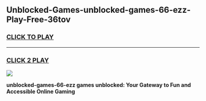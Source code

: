 
## Unblocked-Games-unblocked-games-66-ezz-Play-Free-36tov
<h3>
<a href="https://premium76.site?title=unblocked-games-66-ezz&ref=09A">CLICK TO PLAY</a></h3>
<hr>

<h3>
<a href="https://premium76.site?title=unblocked-games-66-ezz&ref=09A">CLICK 2 PLAY</a>
  
</h3>

<a href="https://premium76.site?title=unblocked-games-66-ezz&ref=09A"><img src="https://clearcache.store/games.png"></a>


**unblocked-games-66-ezz games unblocked: Your Gateway to Fun and Accessible Online Gaming**
